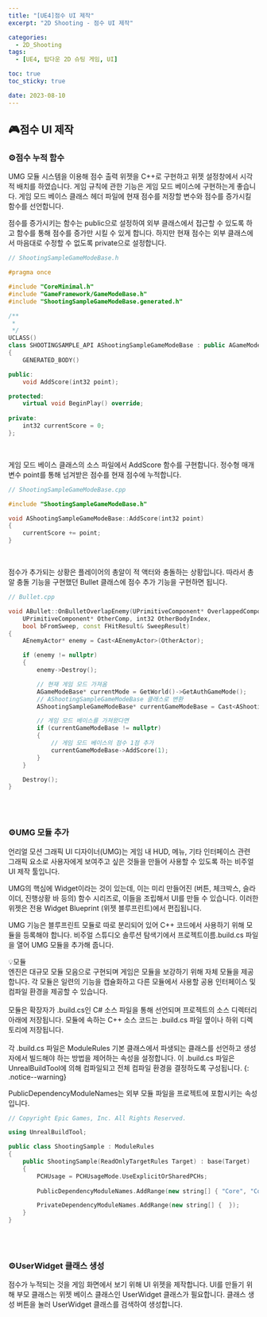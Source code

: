 ```yaml
---
title: "[UE4]점수 UI 제작"
excerpt: "2D Shooting - 점수 UI 제작"

categories:
  - 2D_Shooting
tags:
  - [UE4, 탑다운 2D 슈팅 게임, UI]

toc: true
toc_sticky: true

date: 2023-08-10
---
```


## 🎮점수 UI 제작
### ⚙️점수 누적 함수
UMG 모듈 시스템을 이용해 점수 출력 위젯을 C++로 구현하고 위젯 설정창에서 시각적 배치를 하였습니다. 게임 규칙에 관한 기능은 게임 모드 베이스에 구현하는게 좋습니다. 게임 모드 베이스 클래스 헤더 파일에 현재 점수를 저장할 변수와 점수를 증가시킬 함수를 선언합니다.

점수를 증가시키는 함수는 public으로 설정하여 외부 클래스에서 접근할 수 있도록 하고 함수를 통해 점수를 증가만 시킬 수 있게 합니다. 하지만 현재 점수는 외부 클래스에서 마음대로 수정할 수 없도록 private으로 설정합니다.

```cpp
// ShootingSampleGameModeBase.h

#pragma once

#include "CoreMinimal.h"
#include "GameFramework/GameModeBase.h"
#include "ShootingSampleGameModeBase.generated.h"

/**
 * 
 */
UCLASS()
class SHOOTINGSAMPLE_API AShootingSampleGameModeBase : public AGameModeBase
{
	GENERATED_BODY()

public:
	void AddScore(int32 point);

protected:
	virtual void BeginPlay() override;
	
private:
	int32 currentScore = 0;
};
```

<br>

게임 모드 베이스 클래스의 소스 파일에서 AddScore 함수를 구현합니다. 정수형 매개변수 point를 통해 넘겨받은 점수를 현재 점수에 누적합니다.

```cpp
// ShootingSampleGameModeBase.cpp

#include "ShootingSampleGameModeBase.h"

void AShootingSampleGameModeBase::AddScore(int32 point)
{
	currentScore += point;
}
```

<br>

점수가 추가되는 상황은 플레이어의 총알이 적 액터와 충돌하는 상황입니다. 따라서 총알 충돌 기능을 구현했던 Bullet 클래스에 점수 추가 기능을 구현하면 됩니다.

```cpp
// Bullet.cpp

void ABullet::OnBulletOverlapEnemy(UPrimitiveComponent* OverlappedComponent, AActor* OtherActor,
	UPrimitiveComponent* OtherComp, int32 OtherBodyIndex,
	bool bFromSweep, const FHitResult& SweepResult)
{
	AEnemyActor* enemy = Cast<AEnemyActor>(OtherActor);

	if (enemy != nullptr)
	{
		enemy->Destroy();

		// 현재 게임 모드 가져옴
		AGameModeBase* currentMode = GetWorld()->GetAuthGameMode();
		// AShootingSampleGameModeBase 클래스로 변환
		AShootingSampleGameModeBase* currentGameModeBase = Cast<AShootingSampleGameModeBase>(currentMode);

		// 게임 모드 베이스를 가져왔다면
		if (currentGameModeBase != nullptr)
		{
			// 게임 모드 베이스의 점수 1점 추가
			currentGameModeBase->AddScore(1);
		}
	}

	Destroy();
}
```

<br><br>

### ⚙️UMG 모듈 추가
언리얼 모션 그래픽 UI 디자이너(UMG)는 게임 내 HUD, 메뉴, 기타 인터페이스 관련 그래픽 요소로 사용자에게 보여주고 싶은 것들을 만들어 사용할 수 있도록 하는 비주얼 UI 제작 툴입니다.

UMG의 핵심에 Widget이라는 것이 있는데, 이는 미리 만들어진 (버튼, 체크박스, 슬라이더, 진행상황 바 등의) 함수 시리즈로, 이들을 조립해서 UI를 만들 수 있습니다. 이러한 위젯은 전용 Widget Blueprint (위젯 블루프린트)에서 편집됩니다.

UMG 기능은 블루프린트 모듈로 따로 분리되어 있어 C++ 코드에서 사용하기 위해 모듈을 등록해야 합니다. 비주얼 스튜디오 솔루션 탐색기에서 프로젝트이름.build.cs 파일을 열어 UMG 모듈을 추가해 줍니다.

💡모듈
<br>
엔진은 대규모 모듈 모음으로 구현되며 게임은 모듈을 보강하기 위해 자체 모듈을 제공합니다. 각 모듈은 일련의 기능을 캡슐화하고 다른 모듈에서 사용할 공용 인터페이스 및 컴파일 환경을 제공할 수 있습니다.
<br><br>
모듈은 확장자가 .build.cs인 C# 소스 파일을 통해 선언되며 프로젝트의 소스 디렉터리 아래에 저장됩니다. 모듈에 속하는 C++ 소스 코드는 .build.cs 파일 옆이나 하위 디렉토리에 저장됩니다.
<br><br>
각 .build.cs 파일은 ModuleRules 기본 클래스에서 파생되는 클래스를 선언하고 생성자에서 빌드해야 하는 방법을 제어하는 ​​속성을 설정합니다. 이 .build.cs 파일은 UnrealBuildTool에 의해 컴파일되고 전체 컴파일 환경을 결정하도록 구성됩니다.
{: .notice--warning}

PublicDependencyModuleNames는 외부 모듈 파일을 프로젝트에 포함시키는 속성입니다.

```cpp
// Copyright Epic Games, Inc. All Rights Reserved.

using UnrealBuildTool;

public class ShootingSample : ModuleRules
{
	public ShootingSample(ReadOnlyTargetRules Target) : base(Target)
	{
		PCHUsage = PCHUsageMode.UseExplicitOrSharedPCHs;
	
		PublicDependencyModuleNames.AddRange(new string[] { "Core", "CoreUObject", "Engine", "InputCore", "UMG" });

		PrivateDependencyModuleNames.AddRange(new string[] {  });
	}
}
```

<br><br>

### ⚙️UserWidget 클래스 생성
점수가 누적되는 것을 게임 화면에서 보기 위해 UI 위젯을 제작합니다. UI를 만들기 위해 부모 클래스는 위젯 베이스 클래스인 UserWidget 클래스가 필요합니다. 클래스 생성 버튼을 눌러 UserWidget 클래스를 검색하여 생성합니다.

<br><br>